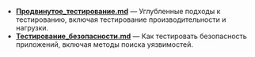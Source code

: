 - **[Продвинутое_тестирование.md](./Продвинутое_тестирование.md)** — Углубленные подходы к тестированию, включая тестирование производительности и нагрузки.  
- **[Тестирование_безопасности.md](./Тестирование_безопасности.md)** — Как тестировать безопасность приложений, включая методы поиска уязвимостей.  
